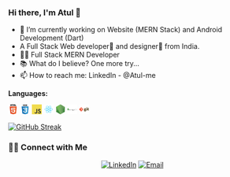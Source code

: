 ### Hi there, I'm Atul 👋
- 🔭 I’m currently working on Website (MERN Stack) and Android Development (Dart)
- A Full Stack Web developer🎯 and designer🎨 from India.
- 👨‍💻 Full Stack MERN Developer
- 📚 What do I believe? One more try...
- 📫 How to reach me: LinkedIn - @Atul-me


**Languages:**  

<code><img height="20" src="https://raw.githubusercontent.com/github/explore/80688e429a7d4ef2fca1e82350fe8e3517d3494d/topics/html/html.png"></code>
<code><img height="20" src="https://raw.githubusercontent.com/github/explore/80688e429a7d4ef2fca1e82350fe8e3517d3494d/topics/css/css.png"></code>
<code><img height="20" src="https://raw.githubusercontent.com/github/explore/80688e429a7d4ef2fca1e82350fe8e3517d3494d/topics/javascript/javascript.png"></code>
<code><img height="20" src="https://raw.githubusercontent.com/github/explore/80688e429a7d4ef2fca1e82350fe8e3517d3494d/topics/react/react.png"></code>
<code><img height="20" src="https://raw.githubusercontent.com/github/explore/80688e429a7d4ef2fca1e82350fe8e3517d3494d/topics/nodejs/nodejs.png"></code>
<code><img height="20" src="https://raw.githubusercontent.com/github/explore/80688e429a7d4ef2fca1e82350fe8e3517d3494d/topics/mongodb/mongodb.png"></code>
<code><img height="20" src="https://raw.githubusercontent.com/github/explore/80688e429a7d4ef2fca1e82350fe8e3517d3494d/topics/git/git.png"></code>




[![GitHub Streak](https://streak-stats.demolab.com/?user=atul-me)](https://git.io/streak-stats)

<h3> 🤝🏻 Connect with Me </h3>

<p align="center">
 <!-- <a href="https://www.adityavsingh.com/"><img alt="Website" src="https://img.shields.io/badge/Website-www.adityavsingh.com-blue?style=flat-square&logo=google-chrome"></a> -->
<a href="https://www.linkedin.com/in/atul-me/"><img alt="LinkedIn" src="https://img.shields.io/badge/LinkedIn-Atul-blue?style=flat-square&logo=linkedin"></a>
<a href="mailto:atulkur1999@gmail.com"><img alt="Email" src="https://img.shields.io/badge/Email-atulkur1999@gmail.com-blue?style=flat-square&logo=gmail"></a>
</p>


<!--
**Atul-me/Atul-me** is a ✨ _special_ ✨ repository because its `README.md` (this file) appears on your GitHub profile.

Here are some ideas to get you started:
![Atul's GitHub stats](https://github-readme-stats.vercel.app/api?username=atul-me&show_icons=true&theme=gradient)

[![Top Langs](https://github-readme-stats.vercel.app/api/top-langs/?username=atul-me&layout=donut-vertical)](https://github.com/atul-me/github-readme-stats)

- 🌱 I’m currently learning ...
- 👯 I’m looking to collaborate on ...
- 🤔 I’m looking for help with ...
- 💬 Ask me about ...
- 📫 How to reach me: 
- 😄 Pronouns: ...
- ⚡ Fun fact: ...
-->
